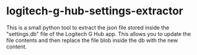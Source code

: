 # logitech-g-hub-settings-extractor
This is a small python tool to extract the json file stored inside the "settings.db" file of the Logitech G Hub app. This allows you to update the file contents and then replace the file blob inside the db with the new content.
